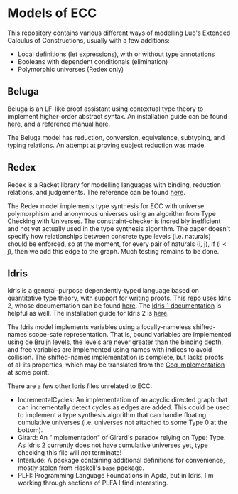 # Models of ECC

This repository contains various different ways of modelling Luo's Extended Calculus of Constructions, usually with a few additions:

* Local definitions (let expressions), with or without type annotations
* Booleans with dependent conditionals (elimination)
* Polymorphic universes (Redex only)

## Beluga

Beluga is an LF-like proof assistant using contextual type theory to implement higher-order abstract syntax. An installation guide can be found [here](https://github.com/Beluga-lang/Beluga/blob/master/INSTALL), and a reference manual [here](http://complogic.cs.mcgill.ca/beluga/userguide2/userguide.pdf).

The Beluga model has reduction, conversion, equivalence, subtyping, and typing relations. An attempt at proving subject reduction was made.

## Redex

Redex is a Racket library for modelling languages with binding, reduction relations, and judgements. The reference can be found [here](https://docs.racket-lang.org/redex/The_Redex_Reference.html).

The Redex model implements type synthesis for ECC with universe polymorphism and anonymous universes using an algorithm from Type Checking with Universes. The constraint-checker is incredibly inefficient and not yet actually used in the type synthesis algorithm. The paper doesn't specify how relationships between concrete type levels (i.e. naturals) should be enforced, so at the moment, for every pair of naturals (i, j), if (i < j), then we add this edge to the graph. Much testing remains to be done.

## Idris

Idris is a general-purpose dependently-typed language based on quantitative type theory, with support for writing proofs. This repo uses Idris 2, whose documentation can be found [here](https://idris2.readthedocs.io/en/latest/app/index.html). The [Idris 1 documentation](http://docs.idris-lang.org/en/latest/index.html) is helpful as well. The installation guide for Idris 2 is [here](https://github.com/edwinb/Idris2/blob/master/INSTALL.md).

The Idris model implements variables using a locally-nameless shifted-names scope-safe representation. That is, bound variables are implemented using de Bruijn levels, the levels are never greater than the binding depth, and free variables are implemented using names with indices to avoid collision. The shifted-names implementation is complete, but lacks proofs of all its properties, which may be translated from the [Coq implementation](https://github.com/lpw25/shifted-names) at some point.

There are a few other Idris files unrelated to ECC:
* IncrementalCycles: An implementation of an acyclic directed graph that can incrementally detect cycles as edges are added. This could be used to implement a type synthesis algorithm that can handle floating cumulative universes (i.e. universes not attached to some Type 0 at the bottom).
* Girard: An "implementation" of Girard's paradox relying on Type: Type. As Idris 2 currently does not have cumulative universes yet, type checking this file will *not* terminate!
* Interlude: A package containing additional definitions for convenience, mostly stolen from Haskell's `base` package.
* PLFI: Programming Language Foundations in Agda, but in Idris. I'm working through sections of PLFA I find interesting.
